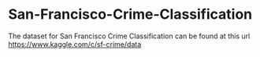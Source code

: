 # San-Francisco-Crime-Classification

The dataset for San Francisco Crime Classification can be found at this url
https://www.kaggle.com/c/sf-crime/data

